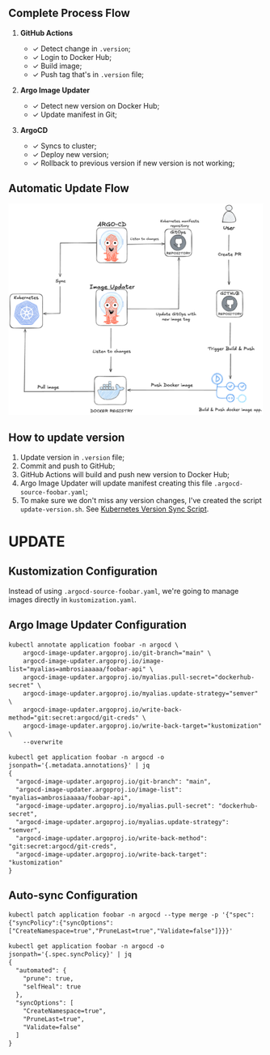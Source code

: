 ## Complete Process Flow

1. **GitHub Actions**
   - ✓ Detect change in `.version`;
   - ✓ Login to Docker Hub;
   - ✓ Build image;
   - ✓ Push tag that's in `.version` file;

2. **Argo Image Updater**
   - ✓ Detect new version on Docker Hub;
   - ✓ Update manifest in Git;

3. **ArgoCD**
   - ✓ Syncs to cluster;
   - ✓ Deploy new version;
   - ✓ Rollback to previous version if new version is not working;

## Automatic Update Flow

![Auto Update Flow](../../.github/assets/img/gitops.png)

## How to update version

1. Update version in `.version` file;
2. Commit and push to GitHub;
3. GitHub Actions will build and push new version to Docker Hub;
4. Argo Image Updater will update manifest creating this file `.argocd-source-foobar.yaml`;
5. To make sure we don't miss any version changes, I've created the script `update-version.sh`. See [Kubernetes Version Sync Script](../../kubernetes/README.md#kubernetes-version-sync-script).

# UPDATE

## Kustomization Configuration
Instead of using `.argocd-source-foobar.yaml`, we're going to manage images directly in `kustomization.yaml`.

## Argo Image Updater Configuration

```
kubectl annotate application foobar -n argocd \
    argocd-image-updater.argoproj.io/git-branch="main" \
    argocd-image-updater.argoproj.io/image-list="myalias=ambrosiaaaaa/foobar-api" \
    argocd-image-updater.argoproj.io/myalias.pull-secret="dockerhub-secret" \
    argocd-image-updater.argoproj.io/myalias.update-strategy="semver" \
    argocd-image-updater.argoproj.io/write-back-method="git:secret:argocd/git-creds" \
    argocd-image-updater.argoproj.io/write-back-target="kustomization" \
    --overwrite
```

```
kubectl get application foobar -n argocd -o jsonpath='{.metadata.annotations}' | jq
{
  "argocd-image-updater.argoproj.io/git-branch": "main",
  "argocd-image-updater.argoproj.io/image-list": "myalias=ambrosiaaaaa/foobar-api",
  "argocd-image-updater.argoproj.io/myalias.pull-secret": "dockerhub-secret",
  "argocd-image-updater.argoproj.io/myalias.update-strategy": "semver",
  "argocd-image-updater.argoproj.io/write-back-method": "git:secret:argocd/git-creds",
  "argocd-image-updater.argoproj.io/write-back-target": "kustomization"
}
```

## Auto-sync Configuration

```
kubectl patch application foobar -n argocd --type merge -p '{"spec":{"syncPolicy":{"syncOptions":["CreateNamespace=true","PruneLast=true","Validate=false"]}}}'
```

```
kubectl get application foobar -n argocd -o jsonpath='{.spec.syncPolicy}' | jq
{
  "automated": {
    "prune": true,
    "selfHeal": true
  },
  "syncOptions": [
    "CreateNamespace=true",
    "PruneLast=true",
    "Validate=false"
  ]
}
```

